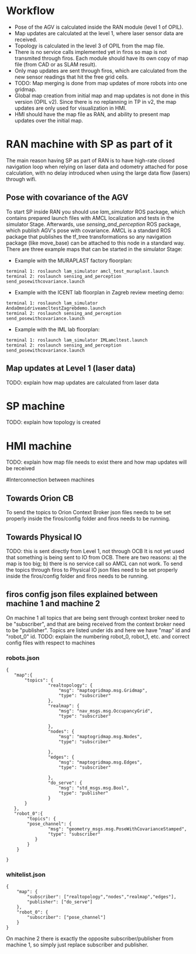 # Workflow
* Pose of the AGV is calculated inside the RAN module (level 1 of OPIL).
* Map updates are calculated at the level 1, where laser sensor data are received.
* Topology is calculated in the level 3 of OPIL from the map file.
* There is no service calls implemented yet in firos so map is not transmited through firos. Each module should have its own copy of map file (from CAD or as SLAM result).
* Only map updates are sent through firos, which are calculated from the new sensor readings that hit the free grid cells. 
* TODO: Map merging is done from map updates of more robots into one gridmap.
* Global map creation from initial map and map updates is not done in this version (OPIL v2). Since there is no replanning in TP in v2, the map updates are only used for visualization in HMI.
* HMI should have the map file as RAN, and ability to present map updates over the initial map. 

# RAN machine with SP as part of it
The main reason having SP as part of RAN is to have high-rate closed navigation loop when relying on laser data and odometry attached for pose calculation, with no delay introduced when using the large data flow (lasers) through wifi. 

## Pose with covariance of the AGV
To start SP inside RAN you should use _lam_simulator_ ROS package, which contains prepared launch files with AMCL localization and tests in the simulator Stage.
Afterwards, use _sensing_and_perception_ ROS package, which publish AGV's pose with covariance. 
AMCL is a standard ROS package that publishes the tf_tree transformations so any navigation package (like move_base) can be attached to this node in a standard way.
There are three example maps that can be started in the simulator Stage:

* Example with the MURAPLAST factory floorplan:
```
terminal 1: roslaunch lam_simulator amcl_test_muraplast.launch
terminal 2: roslaunch sensing_and_perception send_posewithcovariance.launch 
```

* Example with the ICENT lab floorplan in Zagreb review meeting demo:
```
terminal 1: roslaunch lam_simulator AndaOmnidriveamcltestZagrebdemo.launch
terminal 2: roslaunch sensing_and_perception send_posewithcovariance.launch 
```

* Example with the IML lab floorplan:
```
terminal 1: roslaunch lam_simulator IMLamcltest.launch
terminal 2: roslaunch sensing_and_perception send_posewithcovariance.launch 
```


## Map updates at Level 1 (laser data)

TODO: explain how map updates are calculated from laser data

# SP machine

TODO: explain how topology is created

# HMI machine

TODO: explain how map file needs to exist there and how map updates will be received

#Interconnection between machines

## Towards Orion CB
To send the topics to Orion Context Broker json files needs to be set properly inside the firos/config folder and firos needs to be running.

## Towards Physical IO
TODO: this is sent directly from Level 1, not through OCB
It is not yet used that something is being sent to IO from OCB. There are two reasons: a) the map is too big; b) there is no service call so AMCL can not work.
To send the topics through firos to Physical IO json files need to be set properly inside the firos/config folder and firos needs to be running.

## firos config json files explained between machine 1 and machine 2
On machine 1 all topics that are being sent through context broker need to be "subscriber", and that are being received from the context broker need to be "publisher". Topics are listed under ids and here we have "map" id and "robot_0" id.
TODO: explain the numbering robot_0, robot_1, etc. and correct config files with respect to machines

### robots.json
```
{
   "map":{
       "topics": {
                "realtopology": {
                    "msg": "maptogridmap.msg.Gridmap",
                    "type": "subscriber"
                },
            	"realmap": {
                	"msg": "nav_msgs.msg.OccupancyGrid",
                	"type": "subscriber"

            	},
            	"nodes": {
                	"msg": "maptogridmap.msg.Nodes",
                	"type": "subscriber"

            	},
            	"edges": {
                	"msg": "maptogridmap.msg.Edges",
                	"type": "subscriber"

            	},
                "do_serve": {
                    "msg": "std_msgs.msg.Bool",
                    "type": "publisher"
                }
       }
   },
   "robot_0":{
        "topics": {
	    "pose_channel": {
                "msg": "geometry_msgs.msg.PoseWithCovarianceStamped",
                "type": "subscriber"
 	       }
	    }
	}

}
```
### whitelist.json
```
{
    "map": {
        "subscriber": ["realtopology","nodes","realmap","edges"],
        "publisher": ["do_serve"]
    },
    "robot_0": {
        "subscriber": ["pose_channel"]
    }
}
```
On machine 2 there is exactly the opposite subscriber/publisher from machine 1, so simply just replace subscriber and publisher.






